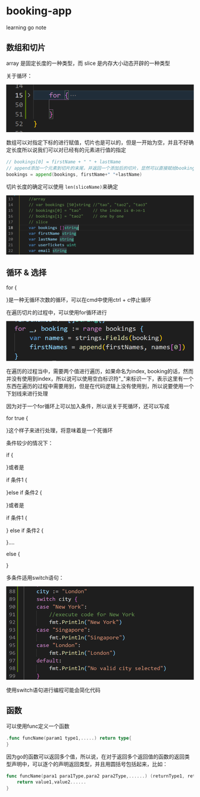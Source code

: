 # booking-app

learning go note

## 数组和切片

array 是固定长度的一种类型，而 slice 是内存大小动态开辟的一种类型

关于循环：

![](image/README/1642843389549.png)

数组可以对指定下标的进行赋值，切片也是可以的，但是一开始为空，并且不好确定长度所以说我们可以对已经有的元素进行值的指定


```go
// bookings[0] = firstName + " " + lastName
// append添加一个元素到切片的末尾，并返回一个添加后的切片，显然可以直接赋给bookings
bookings = append(bookings, firstName+" "+lastName)
```

切片长度的确定可以使用 `len(sliceName)`来确定

![](image/README/1642926794416.png)


## 循环 & 选择

for {

}是一种无循环次数的循环，可以在cmd中使用ctrl + c停止循环

在遍历切片的过程中，可以使用for循环进行

![](image/README/1642844135603.png)

在遍历的过程当中，需要两个值进行遍历，如果命名为index, booking的话，然而并没有使用到index，所以说可以使用空白标识符"_"来标识一下，表示这里有一个东西在遍历的过程中需要用到，但是在代码逻辑上没有使用到，所以说要使用一个下划线来进行处理

因为对于一个for循环上可以加入条件，所以说关于死循环，还可以写成

for true {

}这个样子来进行处理，将意味着是一个死循环

条件较少的情况下：

if {

}或者是

if 条件1 {

}else if 条件2 {

}或者是

if 条件1 {

} else if 条件2 {

}....

else {

}

多条件适用switch语句：

![](image/README/1642846941267.png)

使用switch语句进行编程可能会简化代码

## 函数

可以使用func定义一个函数

```go
.func funcName(param1 type1,.....) return type{
}
```

因为go的函数可以返回多个值，所以说，在对于返回多个返回值的函数的返回类型声明中，可以逐个的声明返回类型，并且用圆括号包括起来，比如：

```go
func funcName(para1 para1Type,para2 para2Type,......) (returnType1, returnType2,......){
	return value1,value2......
}
```
